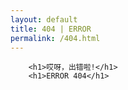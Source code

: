 ```yaml
---
layout: default
title: 404 | ERROR
permalink: /404.html
---
```


<div class="error">

    	<h1>哎呀，出错啦!</h1>
        <h1>ERROR 404</h1> 

</div>